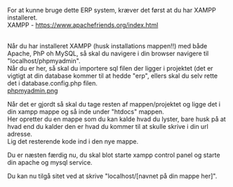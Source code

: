 For at kunne bruge dette ERP system, kræver det først at du har XAMPP installeret.</br>
XAMPP - https://www.apachefriends.org/index.html </br></br>

Når du har installeret XAMPP (husk installations mappen!!) med både Apache, PhP oh MySQL, så skal du navigere i din browser navigere til "localhost/phpmyadmin".</br>
Når du er her, så skal du importere sql filen der ligger i projektet (det er vigtigt at din database kommer til at hedde "erp", ellers skal du selv rette det i database.config.php filen.</br>
[phpmyadmin.png](https://postimg.cc/629fwnNf)

Når det er gjordt så skal du tage resten af mappen/projektet og ligge det i din xampp mappe og så inde under "htdocs" mappen. </br>Her opretter du en mappe som du kan kalde hvad du lyster, bare husk på at hvad end du kalder den er hvad du kommer til at skulle skrive i din url adresse. </br>
Lig det resterende kode ind i den nye mappe.

Du er næsten færdig nu, du skal blot starte xampp control panel og starte din apache og mysql service.

Du kan nu tilgå sitet ved at skrive "localhost/[navnet på din mappe her]".

